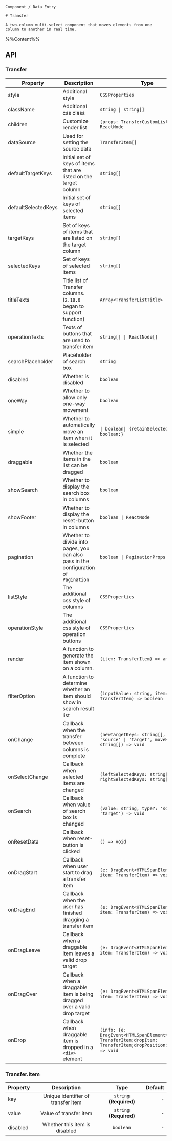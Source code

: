 `````
Component / Data Entry

# Transfer

A two-column multi-select component that moves elements from one column to another in real time.
`````

%%Content%%

## API

### Transfer

|Property|Description|Type|DefaultValue|Version|
|---|---|---|---|---|
|style|Additional style|`CSSProperties`|`-`|-|
|className|Additional css class|`string \| string[]`|`-`|-|
|children|Customize render list|`(props: TransferCustomListProps) => ReactNode`|`-`|-|
|dataSource|Used for setting the source data|`TransferItem[]`|`-`|-|
|defaultTargetKeys|Initial set of keys of items that are listed on the target column|`string[]`|`[]`|-|
|defaultSelectedKeys|Initial set of keys of selected items|`string[]`|`[]`|-|
|targetKeys|Set of keys of items that are listed on the target column|`string[]`|`-`|-|
|selectedKeys|Set of keys of selected items|`string[]`|`-`|-|
|titleTexts|Title list of Transfer columns. (`2.18.0` began to support function)|`Array<TransferListTitle>`|`['Source', 'Target']`|-|
|operationTexts|Texts of buttons that are used to transfer item|`string[] \| ReactNode[]`|`-`|-|
|searchPlaceholder|Placeholder of search box|`string`|`-`|-|
|disabled|Whether is disabled|`boolean`|`-`|-|
|oneWay|Whether to allow only one-way movement|`boolean`|`-`|-|
|simple|Whether to automatically move an item when it is selected|`\| boolean\| {retainSelectedItems?: boolean;}`|`-`|`retainSelectedItems` in '2.21.0'|
|draggable|Whether the items in the list can be dragged|`boolean`|`-`|-|
|showSearch|Whether to display the search box in columns|`boolean`|`-`|-|
|showFooter|Whether to display the reset-button in columns|`boolean \| ReactNode`|`-`|ReactNode in `2.11.0`|
|pagination|Whether to divide into pages, you can also pass in the configuration of `Pagination`|`boolean \| PaginationProps`|`-`|-|
|listStyle|The additional css style of columns|`CSSProperties`|`-`|-|
|operationStyle|The additional css style of operation buttons|`CSSProperties`|`-`|-|
|render|A function to generate the item shown on a column.|`(item: TransferItem) => any`|`-`|-|
|filterOption|A function to determine whether an item should show in search result list|`(inputValue: string, item: TransferItem) => boolean`|`(inputValue, item) => item.value.indexOf(inputValue) !== -1`|-|
|onChange|Callback when the transfer between columns is complete|`(newTargetKeys: string[], direction: 'source' \| 'target', moveKeys: string[]) => void`|`-`|-|
|onSelectChange|Callback when selected items are changed|`(leftSelectedKeys: string[], rightSelectedKeys: string[]) => void`|`-`|-|
|onSearch|Callback when value of search box is changed|`(value: string, type?: 'source' \| 'target') => void`|`-`|-|
|onResetData|Callback when reset-button is clicked|`() => void`|`-`|-|
|onDragStart|Callback when user start to drag a transfer item|`(e: DragEvent<HTMLSpanElement>, item: TransferItem) => void`|`-`|-|
|onDragEnd|Callback when the user has finished dragging a transfer item|`(e: DragEvent<HTMLSpanElement>, item: TransferItem) => void`|`-`|-|
|onDragLeave|Callback when a draggable item leaves a valid drop target|`(e: DragEvent<HTMLSpanElement>, item: TransferItem) => void`|`-`|-|
|onDragOver|Callback when a draggable item is being dragged over a valid drop target|`(e: DragEvent<HTMLSpanElement>, item: TransferItem) => void`|`-`|-|
|onDrop|Callback when draggable item is dropped in a `<div>` element|`(info: {e: DragEvent<HTMLSpanElement>;dragItem: TransferItem;dropItem: TransferItem;dropPosition: number;}) => void`|`-`|-|

### Transfer.Item

|Property|Description|Type|Default|
|---|:---:|:---:|---:|
|key|Unique identifier of transfer item|`string` **(Required)**|`-`|
|value|Value of transfer item|`string` **(Required)**|`-`|
|disabled|Whether this item is disabled|`boolean`|`-`|
